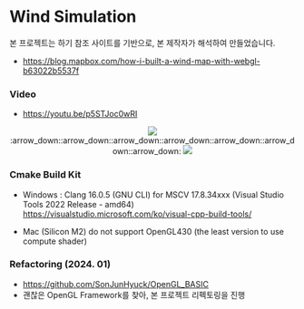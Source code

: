 # Wind Simulation
본 프로젝트는 하기 참조 사이트를 기반으로, 본 제작자가 해석하여 만들었습니다.
- https://blog.mapbox.com/how-i-built-a-wind-map-with-webgl-b63022b5537f

### Video
- https://youtu.be/p5STJoc0wRI
<p align="center", size=0.5f>
  <img src="https://github.com/SonJunHyuck/Wind_Simulation/blob/main/videos/6.gif">
  :arrow_down::arrow_down::arrow_down::arrow_down::arrow_down::arrow_down::arrow_down:
  <img src="https://github.com/SonJunHyuck/Wind_Simulation/blob/main/videos/7.gif">
</p>



### Cmake Build Kit
- Windows : Clang 16.0.5 (GNU CLI) for MSCV 17.8.34xxx (Visual Studio Tools 2022 Release - amd64)
  https://visualstudio.microsoft.com/ko/visual-cpp-build-tools/

- Mac (Silicon M2) do not support OpenGL430 (the least version to use compute shader)

### Refactoring (2024. 01)
- https://github.com/SonJunHyuck/OpenGL_BASIC
- 괜찮은 OpenGL Framework를 찾아, 본 프로젝트 리펙토링을 진행
